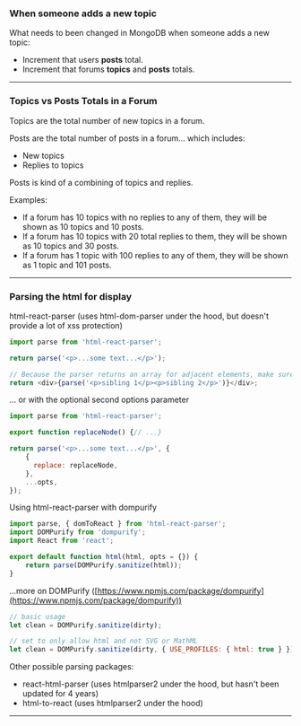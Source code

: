 ### When someone adds a new topic

What needs to been changed in MongoDB when someone adds a new topic:

-   Increment that users **posts** total.
-   Increment that forums **topics** and **posts** totals.

---

### Topics vs Posts Totals in a Forum

Topics are the total number of new topics in a forum.

Posts are the total number of posts in a forum... which includes:

-   New topics
-   Replies to topics

Posts is kind of a combining of topics and replies.

Examples:

-   If a forum has 10 topics with no replies to any of them, they will be shown as 10 topics and 10 posts.
-   If a forum has 10 topics with 20 total replies to them, they will be shown as 10 topics and 30 posts.
-   If a forum has 1 topic with 100 replies to any of them, they will be shown as 1 topic and 101 posts.

---

### Parsing the html for display

html-react-parser (uses html-dom-parser under the hood, but doesn't provide a lot of xss protection)

```js
import parse from 'html-react-parser';

return parse('<p>...some text...</p>');

// Because the parser returns an array for adjacent elements, make sure it's nested under a parent element when appropriate
return <div>{parse('<p>sibling 1</p><p>sibling 2</p>')}</div>;
```

... or with the optional second options parameter

```js
import parse from 'html-react-parser';

export function replaceNode() {// ...}

return parse('<p>...some text...</p>', {
    {
      replace: replaceNode,
    },
    ...opts,
});
```

Using html-react-parser with dompurify

```js
import parse, { domToReact } from 'html-react-parser';
import DOMPurify from 'dompurify';
import React from 'react';

export default function html(html, opts = {}) {
    return parse(DOMPurify.sanitize(html));
}
```

...more on DOMPurify ([https://www.npmjs.com/package/dompurify](https://www.npmjs.com/package/dompurify))

```js
// basic usage
let clean = DOMPurify.sanitize(dirty);

// set to only allow html and not SVG or MathML
let clean = DOMPurify.sanitize(dirty, { USE_PROFILES: { html: true } });
```

Other possible parsing packages:

-   react-html-parser (uses htmlparser2 under the hood, but hasn't been updated for 4 years)
-   html-to-react (uses htmlparser2 under the hood)

---
